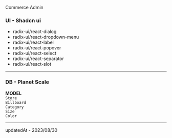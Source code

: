 Commerce Admin

### UI - Shadcn ui

- radix-ui/react-dialog
- radix-ui/react-dropdown-menu
- radix-ui/react-label
- radix-ui/react-popover
- radix-ui/react-select
- radix-ui/react-separator
- radix-ui/react-slot

---

### DB - Planet Scale

**MODEL**  
`Store`  
`Billboard`  
`Category`  
`Size`  
`Color`

---

updatedAt - 2023/08/30
